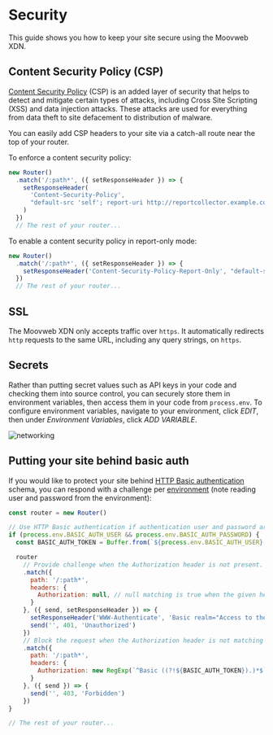 # Security

This guide shows you how to keep your site secure using the Moovweb XDN.

## Content Security Policy (CSP)

[Content Security Policy](https://developer.mozilla.org/en-US/docs/Web/HTTP/CSP) (CSP) is an added layer of security that helps to detect and mitigate certain types of attacks, including Cross Site Scripting (XSS) and data injection attacks. These attacks are used for everything from data theft to site defacement to distribution of malware.

You can easily add CSP headers to your site via a catch-all route near the top of your router.

To enforce a content security policy:

```js
new Router()
  .match('/:path*', ({ setResponseHeader }) => {
    setResponseHeader(
      'Content-Security-Policy',
      "default-src 'self'; report-uri http://reportcollector.example.com/collector.cgi",
    )
  })
  // The rest of your router...
```

To enable a content security policy in report-only mode:

```js
new Router()
  .match('/:path*', ({ setResponseHeader }) => {
    setResponseHeader('Content-Security-Policy-Report-Only', "default-src 'self'")
  })
  // The rest of your router...
```

## SSL

The Moovweb XDN only accepts traffic over `https`. It automatically redirects `http` requests to the same URL, including any query strings, on `https`.

## Secrets

Rather than putting secret values such as API keys in your code and checking them into source control, you can securely
store them in environment variables, then access them in your code from `process.env`. To configure environment variables,
navigate to your environment, click _EDIT_, then under _Environment Variables_, click _ADD VARIABLE_.

![networking](/images/security/environment-variables.png)

## Putting your site behind basic auth

If you would like to protect your site behind [HTTP Basic authentication](https://developer.mozilla.org/en-US/docs/Web/HTTP/Authentication) schema, you can respond with a challenge per [environment](environments) (note reading user and password from the environment):

```js
const router = new Router()

// Use HTTP Basic authentication if authentication user and password are defined in the environment.
if (process.env.BASIC_AUTH_USER && process.env.BASIC_AUTH_PASSWORD) {
  const BASIC_AUTH_TOKEN = Buffer.from(`${process.env.BASIC_AUTH_USER}:${process.env.BASIC_AUTH_PASSWORD}`).toString('base64')

  router
    // Provide challenge when the Authorization header is not present.
    .match({
      path: '/:path*',
      headers: {
        Authorization: null, // null matching is true when the given header is not present.
      }
    }, ({ send, setResponseHeader }) => {
      setResponseHeader('WWW-Authenticate', 'Basic realm="Access to the site"')
      send('', 401, 'Unauthorized')
    })
    // Block the request when the Authorization header is not matching the basic auth token.
    .match({
      path: '/:path*',
      headers: {
        Authorization: new RegExp(`^Basic ((?!${BASIC_AUTH_TOKEN}).)*$`)
      }
    }, ({ send }) => {
      send('', 403, 'Forbidden')
    })
}

// The rest of your router...
```
